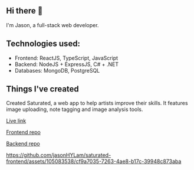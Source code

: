 ## Hi there 👋

<!--
**jasonHYLam/jasonHYLam** is a ✨ _special_ ✨ repository because its `README.md` (this file) appears on your GitHub profile.

Here are some ideas to get you started:

- 🔭 I’m currently working on ...
- 🌱 I’m currently learning ...
- 👯 I’m looking to collaborate on ...
- 🤔 I’m looking for help with ...
- 💬 Ask me about ...
- 📫 How to reach me: ...
- 😄 Pronouns: ...
- ⚡ Fun fact: ...
-->
I'm Jason, a full-stack web developer.

## Technologies used:
- Frontend: ReactJS, TypeScript, JavaScript
- Backend: NodeJS + ExpressJS, C# + .NET
- Databases: MongoDB, PostgreSQL

## Things I've created
Created Saturated, a web app to help artists improve their skills. It features image uploading, note tagging and image analysis tools.

[Live link](https://saturated.netlify.app/)

[Frontend repo](https://github.com/jasonHYLam/saturated-frontend)

[Backend repo](https://github.com/jasonHYLam/saturated-backend)

https://github.com/jasonHYLam/saturated-frontend/assets/105083538/cf9a7035-7263-4ae8-b17c-39948c873aba
